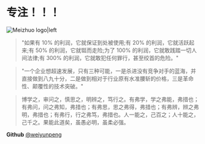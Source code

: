 专注！！！
===
![Meizhuo logo|left](__IMG__/favicon.ico)

> "如果有 10% 的利润，它就保证到处被使用;有 20% 的利润，它就活跃起来;有 50% 的利润，它就铤而走险;为了 100% 的利润，它就敢践踏一切人间法律;有 300% 的利润，它就敢犯任何罪行，甚至绞首的危险。"

> "一个企业想超速发展，只有三种可能，一是杀进没有竞争对手的蓝海，并直接做到八九十分，二是做到相对于行业原有水准腰斩的价格，三是革命性、颠覆性的技术突破。"

>博学之，审问之，慎思之，明辨之，笃行之。有弗学，学之弗能，弗措也；有弗问，问之弗知，弗措也；有弗思，思之弗得，弗措也；有弗辨，辨之弗明，弗措也；有弗行，行之弗笃，弗措也。人一能之，己百之；人十能之，己千之。果能此道矣，虽愚必明，虽柔必强。


**Github** [@weiyunpeng](https://github.com/weiyunpeng)